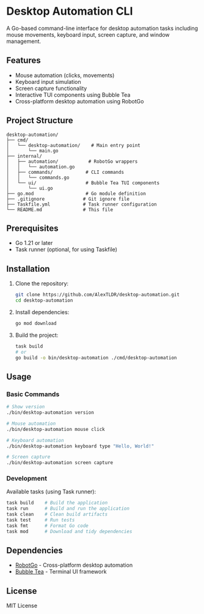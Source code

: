 # Desktop Automation CLI

A Go-based command-line interface for desktop automation tasks including mouse movements, keyboard input, screen capture, and window management.

## Features

- Mouse automation (clicks, movements)
- Keyboard input simulation
- Screen capture functionality
- Interactive TUI components using Bubble Tea
- Cross-platform desktop automation using RobotGo

## Project Structure

```
desktop-automation/
├── cmd/
│   └── desktop-automation/    # Main entry point
│       └── main.go
├── internal/
│   ├── automation/           # RobotGo wrappers
│   │   └── automation.go
│   ├── commands/            # CLI commands
│   │   └── commands.go
│   └── ui/                  # Bubble Tea TUI components
│       └── ui.go
├── go.mod                   # Go module definition
├── .gitignore              # Git ignore file
├── Taskfile.yml            # Task runner configuration
└── README.md               # This file
```

## Prerequisites

- Go 1.21 or later
- Task runner (optional, for using Taskfile)

## Installation

1. Clone the repository:
   ```bash
   git clone https://github.com/AlexTLDR/desktop-automation.git
   cd desktop-automation
   ```

2. Install dependencies:
   ```bash
   go mod download
   ```

3. Build the project:
   ```bash
   task build
   # or
   go build -o bin/desktop-automation ./cmd/desktop-automation
   ```

## Usage

### Basic Commands

```bash
# Show version
./bin/desktop-automation version

# Mouse automation
./bin/desktop-automation mouse click

# Keyboard automation
./bin/desktop-automation keyboard type "Hello, World!"

# Screen capture
./bin/desktop-automation screen capture
```

### Development

Available tasks (using Task runner):

```bash
task build    # Build the application
task run      # Build and run the application
task clean    # Clean build artifacts
task test     # Run tests
task fmt      # Format Go code
task mod      # Download and tidy dependencies
```

## Dependencies

- [RobotGo](https://github.com/go-vgo/robotgo) - Cross-platform desktop automation
- [Bubble Tea](https://github.com/charmbracelet/bubbletea) - Terminal UI framework

## License

MIT License